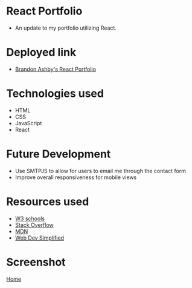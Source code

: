 # React Portfolio

- An update to my portfolio utilizing React.

# Deployed link

- [Brandon Ashby's React Portfolio](https://main.d24mb3t7rhm1i3.amplifyapp.com/)

# Technologies used

- HTML
- CSS
- JavaScript
- React

# Future Development
- Use SMTPJS to allow for users to email me through the contact form
- Improve overall responsiveness for mobile views

# Resources used

- [W3 schools](https://www.w3schools.com/)
- [Stack Overflow](https://stackoverflow.com/)
- [MDN](https://developer.mozilla.org/en-US/docs/Web/JavaScript)
- [Web Dev Simplified](https://www.youtube.com/channel/UCFbNIlppjAuEX4znoulh0Cw)

# Screenshot

[Home](https://i.imgur.com/pHhsSAh.png)
